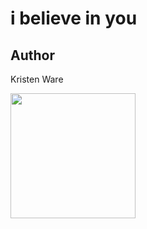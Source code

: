 # i believe in you

## Author

Kristen Ware

<a href="https://cottonbureau.com/products/i-believe-in-you-white" alt="Buy Now">
  <img src="https://cl.ly/dfba6bc0c1ba/%255B4b0a1dda56c03c5baaf39d1326d722c7%255D_t-shirt-i-believe-in-you.png" width="200" height="200" />
</a>
